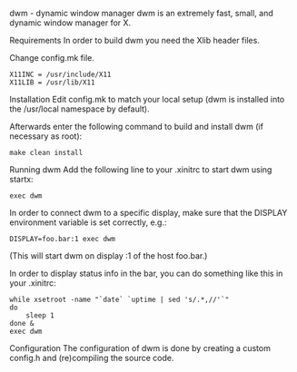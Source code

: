 dwm - dynamic window manager
dwm is an extremely fast, small, and dynamic window manager for X.


Requirements
In order to build dwm you need the Xlib header files.

Change config.mk file.
```
X11INC = /usr/include/X11
X11LIB = /usr/lib/X11
```

Installation
Edit config.mk to match your local setup (dwm is installed into
the /usr/local namespace by default).

Afterwards enter the following command to build and install dwm (if
necessary as root):
```
make clean install
```

Running dwm
Add the following line to your .xinitrc to start dwm using startx:
```
exec dwm
```
In order to connect dwm to a specific display, make sure that
the DISPLAY environment variable is set correctly, e.g.:
```
DISPLAY=foo.bar:1 exec dwm
```
(This will start dwm on display :1 of the host foo.bar.)

In order to display status info in the bar, you can do something
like this in your .xinitrc:
```
while xsetroot -name "`date` `uptime | sed 's/.*,//'`"
do
	sleep 1
done &
exec dwm
```

Configuration
The configuration of dwm is done by creating a custom config.h
and (re)compiling the source code.
